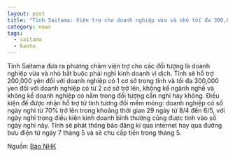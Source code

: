 ```yaml
---
layout: post
title: "Tỉnh Saitama: Viện trợ cho doanh nghiệp vừa và nhỏ tối đa 300,000 yen"
category: news
tags: 
  - saitama
  - kanto
---
```

Tỉnh Saitama đưa ra phương châm viện trợ cho các đối tượng là doanh nghiệp vừa và nhỏ bắt buộc phải nghỉ kinh doanh vì dịch.
Tỉnh sẽ hỗ trợ 200,000 yên đối với doanh nghiệp có 1 cơ sở trong tỉnh và tối đa 300,000 yen đối với doanh nghiệp có từ 2 cơ sở trở lên, không kể ngành nghề và không kể doanh nghiệp có nằm trong đối tượng cần nghỉ hay không.
Điều kiện để được nhận hỗ trợ từ tỉnh tương đối mềm mỏng: doanh nghiệp có số ngày nghỉ từ 70% trở lên trong khoảng thời gian 29 ngày từ 8/4 đến 6/5, với ngày nghỉ trong điều kiện kinh doanh bình thường cũng được tính vào số ngày nghỉ này.
Tỉnh sẽ phát thông báo đăng kí qua internet hay qua đường bưu điện từ ngày 7 tháng 5 và sẽ chu cấp tiền trong tháng 5.

Nguồn: [Báo NHK](https://www3.nhk.or.jp/lnews/saitama/20200422/1100008288.html)
